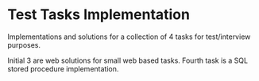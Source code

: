 Test Tasks Implementation
=============

Implementations and solutions for a collection of 4 tasks for test/interview purposes.

Initial 3 are web solutions for small web based tasks.
Fourth task is a SQL stored procedure implementation.
